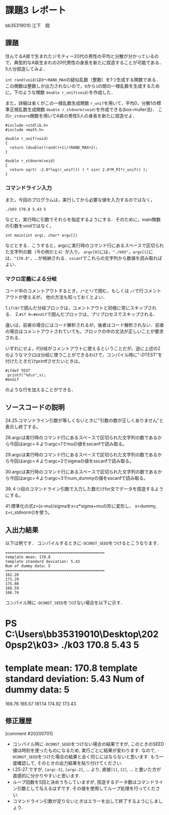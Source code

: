 # 課題3 レポート

bb35319010 江下　翔

## 課題

住んでるA県で生まれたジモティー20代の男性の平均と分散が分かっているので，典型的なA県生まれの20代男性の身長を新たに捏造することが可能である．5人分捏造してみよ．

`int rand(void)`は`0`〜`RAND_MAX`の疑似乱数（整数）を1つ生成する関数である．この関数は整数しか出力されないので，`0`から`1`の間の一様乱数を生成するために，下のような関数 `double r_unif(void)`を作成した．

また，詳細は省くがこの一様乱数生成関数 `r_unif`を用いて，平均0，分散1の標準正規乱数生成関数 `double r_stdnorm(void)`を作成できる(box-muller法)．
この`r_stdnorm`関数を用いてA県の男性5人の身長を新たに捏造せよ．


  ```{c}
  #include <stdlib.h>
  #include <math.h>

  double r_unif(void)
  {
    return (double)(rand()+1)/(RAND_MAX+2);
  }
  
  double r_stdnorm(void)
  {  
    return sqrt( -2.0*log(r_unif()) ) * sin( 2.0*M_PI*r_unif() );
  } 
  ```

### コマンドライン入力

また，今回のプログラムは，実行してから必要な値を入力するのではなく，

```
./k03 170.8 5.43 5
```

などと，実行時に引数でそれらを指定するようにする．そのために，main関数の引数をvoidではなく，

```
int main(int argc, char* argv[])
```

などとする．こうすると，argcに実行時のコマンド行にあるスペースで区切られた文字列の数（今の例だと`4`）が入り，
`argv[0]`には，`"./k03"`，`argv[1]`には，`"170.8"`，...が格納される．`sscanf`でこれらの文字列から数値を読み取ればよい．

### マクロ定義による分岐

コード中のコメントアウトするとき，`/*`と`*/`で囲む，もしくは `//`で行コメントアウトが使えるが，
他の方法も知っておくとよい．

1.`if(0)`で囲んだ分岐ブロックは，コメントアウトと同様に常にスキップされる．
2.`#if 0`~`#endif`で囲んだブロックは，プリプロセスでスキップされる．

違いは，前者の場合にはコード解析されるが，後者はコード解析されない．前者の場合はコメントアウトされていても，ブロックの中の文法が正しいことが要求される．

いずれにせよ，if分岐がコメントアウトに使えるということだが，逆に上述の2のようなマクロは分岐に使うことができるわけで，コンパイル時に"-DTEST"を付けたときだけprintfさせたいときは，

```
#ifdef TEST
 printf("%d\n",x);
#endif
```

のような行を加えることができる．


## ソースコードの説明
24.25.コマンドライン引数が等しくないときに"引数の数が正しくありません"と表示し終了する。

28.argcは実行時のコマンド行にあるスペースで区切られた文字列の数であるから今回はargc=４よりargc=1でmuの値をsscanfで読み取る。

29.argcは実行時のコマンド行にあるスペースで区切られた文字列の数であるから今回はargc=４よりargc=2でsigmaの値をsscanfで読み取る。

30.argcは実行時のコマンド行にあるスペースで区切られた文字列の数であるから今回はargc=４よりargc=3でnum_dummyの値をsscanfで読み取る。

39.４つ目のコマンドライン引数で入力した数だけfor文でデータを捏造するようにする。

41.標準化の式z=(x-mu)/sigmaをx=z*sigma+muの形に変形し、
   x=dummy, z=r_stdnorm()を使う。

## 入出力結果

以下は例です． コンパイルするときに`-DCONST_SEED`をつけるとこうなります．

```
============================================
template mean: 170.8
template standard deviation: 5.43
Num of dummy data: 5
============================================
162.20
171.29
175.88
168.59
166.74
```

コンパイル時に`-DCONST_SEED`をつけない場合を以下に示す．

PS C:\Users\bb35319010\Desktop\2020psp2\k03> ./k03 170.8 5.43 5
============================================
template mean: 170.8
template standard deviation: 5.43
Num of dummy data: 5
============================================
166.76
165.57
181.14
174.92
173.43


## 修正履歴
[comment #20200701]
- コンパイル時に`-DCONST_SEED`をつけない場合の結果ですが, このときのSEED値は時刻を使ったものになるため, 実行ごとに結果が変わります. なので, `-DCONST_SEED`をつけた場合の結果と全く同じにはならないと思います. もう一度確認して, そのときの出力結果を貼り付けてください. 
- l.25-27 ですが, `[argc-3]`, `[argc-2]`, ... より, 直接`[1]`, `[2]`, ... と書いた方が直感的に分かりやすいと思います. 
- ループ回数を5回と決めうちしていますが, 捏造するデータ数はコマンドライン引数として与えるはずです. その値を使用してループ処理を行ってください. 
- コマンドライン引数が足りないときはエラーを出して終了するようにしましょう. 
